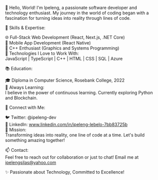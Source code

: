 👋 Hello, World! I'm Ipeleng, a passionate software developer and technology enthusiast. My journey in the world of coding began with a fascination for turning ideas into reality through lines of code.

🚀 Skills & Expertise:

🌐 Full-Stack Web Development (React, Next.js, .NET Core) </br>
📱 Mobile App Development (React Native)</br>
🔧 C++ Enthusiast (Graphics and Systems Programming)</br>
🌈 Technologies I Love to Work With:</br>
JavaScript | TypeScript | C++ | HTML | CSS | SQL | Azure

📚 Education:

🎓 Diploma in Computer Science, Rosebank College, 2022</br>
🌱 Always Learning:</br>
I believe in the power of continuous learning. Currently exploring Python and Blockchain.

🔗 Connect with Me:

🐦 Twitter: @ipeleng-dev</br>
💼 LinkedIn: www.linkedin.com/in/ipeleng-lebelo-7bb83725b</br>
🎯 Mission:</br>
Transforming ideas into reality, one line of code at a time. Let's build something amazing together!

📫 Contact:</br>
Feel free to reach out for collaboration or just to chat! Email me at ipelengsilas@yahoo.com

✨ Passionate about Technology, Committed to Excellence!

